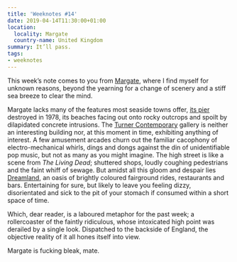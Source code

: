 ```yaml
---
title: 'Weeknotes #14'
date: 2019-04-14T11:30:00+01:00
location:
  locality: Margate
  country-name: United Kingdom
summary: It’ll pass.
tags:
- weeknotes
---
```

This week’s note comes to you from [Margate][1], where I find myself for unknown reasons, beyond the yearning for a change of scenery and a stiff sea breeze to clear the mind.

Margate lacks many of the features most seaside towns offer, [its pier][2] destroyed in 1978, its beaches facing out onto rocky outcrops and spoilt by dilapidated concrete intrusions. The [Turner Contemporary][3] gallery is neither an interesting building nor, at this moment in time, exhibiting anything of interest. A few amusement arcades churn out the familiar cacophony of electro-mechanical whirls, dings and dongs against the din of unidentifiable pop music, but not as many as you might imagine. The high street is like a scene from <cite>The Living Dead</cite>; shuttered shops, loudly coughing pedestrians and the faint whiff of sewage. But amidst all this gloom and despair lies [Dreamland][4], an oasis of brightly coloured fairground rides, restaurants and bars. Entertaining for sure, but likely to leave you feeling dizzy, disorientated and sick to the pit of your stomach if consumed within a short space of time.

Which, dear reader, is a laboured metaphor for the past week; a rollercoaster of the faintly ridiculous, whose intoxicated high point was derailed by a single look. Dispatched to the backside of England, the objective reality of it all hones itself into view.

Margate is fucking bleak, mate.

[1]: https://en.wikipedia.org/wiki/Margate
[2]: https://piers.org.uk/pier/margate-jetty/
[3]: https://turnercontemporary.org
[4]: https://en.wikipedia.org/wiki/Dreamland_Margate
